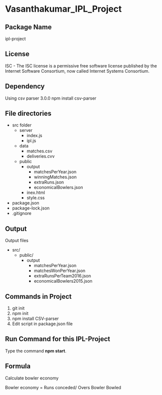 #  **Vasanthakumar_IPL_Project**

## **Package Name**
ipl-project

## **License**
ISC - The ISC license is a permissive free software license published by the Internet Software Consortium, now called Internet Systems Consortium.

## **Dependency**
Using csv parser 3.0.0
npm install csv-parser

## **File directories**
- src folder
    - server
        - index.js
        - ipl.js
    - data
        - matches.csv
        - deliveries.cvv
    - public
        - output
            - matchesPerYear.json
            - winningMatches.json
            - extraRuns.json
            - economicalBowlers.json
        - inex.html
        - style.css
- package.json
- package-lock.json
- .gitignore

## **Output**

Output files 
- src/
    - public/
        - output
            - matchesPerYear.json
            - matchesWonPerYear.json
            - extraRunsPerTeam2016.json
            - economicalBowlers2015.json

## **Commands in Project**
1. git init
2. npm init
3. npm install CSV-parser
4. Edit script in package.json file

## **Run Command for this IPL-Project**
Type the command **npm start**.

## Formula
Calculate bowler economy

Bowler economy = Runs conceded/ Overs Bowler Bowled


